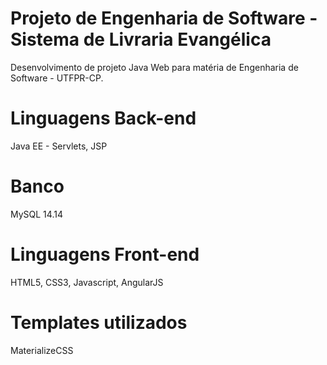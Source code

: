 # Projeto de Engenharia de Software - Sistema de Livraria Evangélica
Desenvolvimento de projeto Java Web para matéria de Engenharia de Software - UTFPR-CP.
# Linguagens Back-end
Java EE - Servlets, JSP
# Banco
MySQL 14.14
# Linguagens Front-end
HTML5, CSS3, Javascript, AngularJS
# Templates utilizados
MaterializeCSS